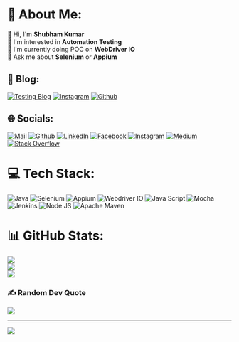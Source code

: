 # 💫 About Me:
👋 Hi, I'm **Shubham Kumar**<br>
🧩 I'm interested in **Automation Testing**<br>
🔭 I'm currently doing POC on **WebDriver IO**<br>
💬 Ask me about **Selenium** or **Appium**<br>


## 📝 Blog:
[![Testing Blog](https://img.shields.io/badge/-TestingWithSK-21759B?logo=wordpress&logoColor=white)](https://testingwithsk.in)
[![Instagram](https://img.shields.io/badge/Instagram-%23E4405F.svg?logo=Instagram&logoColor=white)](https://instagram.com/testingwithsk)
[![Github](https://img.shields.io/badge/Github-100000.svg?logo=Github&logoColor=white)](https://github.com/testingwithsk)

## 🌐 Socials:
[![Mail](https://img.shields.io/badge/Outlook-00A2Ed.svg?logo=gmail&logoColor=white)](mailto:shubham.kumar@geminisolutions.com)
[![Github](https://img.shields.io/badge/Github-100000.svg?logo=Github&logoColor=white)](https://github.com/shubhamkgupta14)
[![LinkedIn](https://img.shields.io/badge/LinkedIn-%230077B5.svg?logo=linkedin&logoColor=white)](https://linkedin.com/in/shubhamkgupta14)
[![Facebook](https://img.shields.io/badge/Facebook-%231877F2.svg?logo=Facebook&logoColor=white)](https://facebook.com/shubhamkgupta)
[![Instagram](https://img.shields.io/badge/Instagram-%23E4405F.svg?logo=Instagram&logoColor=white)](https://instagram.com/shubhamkgupta14)
[![Medium](https://img.shields.io/badge/Medium-12100E?logo=medium&logoColor=white)](https://medium.com/@shubhamkgupta14)
[![Stack Overflow](https://img.shields.io/badge/-Stackoverflow-FE7A16?logo=stack-overflow&logoColor=white)](https://stackoverflow.com/users/shubham-kumar)  

# 💻 Tech Stack:
![Java](https://img.shields.io/badge/java-%23ED8B.svg?style=for-the-badge)
![Selenium](https://img.shields.io/badge/selenium-%797979.svg?style=for-the-badge)
![Appium](https://img.shields.io/badge/Appium-662D91.svg?style=for-the-badge)
![Webdriver IO](https://img.shields.io/badge/webdriver_io-DE5406.svg?style=for-the-badge)
![Java Script](https://img.shields.io/badge/JavaScript-323330.svg?style=for-the-badge)
![Mocha](https://img.shields.io/badge/Mocha-8D6748.svg?style=for-the-badge)
![Jenkins](https://img.shields.io/badge/jenkins-%232C5263.svg?style=for-the-badge)
![Node JS](https://img.shields.io/badge/Node_JS-339933.svg?style=for-the-badge)
![Apache Maven](https://img.shields.io/badge/Apache%20Maven-C71A36.svg?style=for-the-badge)  
  

# 📊 GitHub Stats:
![](https://github-readme-stats.vercel.app/api?username=gem-shubhamkumar&theme=merko&hide_border=false&include_all_commits=true&count_private=false)<br/>
![](https://github-readme-streak-stats.herokuapp.com/?user=gem-shubhamkumar&theme=merko&hide_border=false)<br/>
![](https://github-readme-stats.vercel.app/api/top-langs/?username=gem-shubhamkumar&theme=merko&hide_border=false&include_all_commits=true&count_private=false&layout=compact)


### ✍️ Random Dev Quote
![](https://quotes-github-readme.vercel.app/api?type=horizontal&theme=merko)

---
[![](https://visitcount.itsvg.in/api?id=gem-shubhamkumar&icon=0&color=3)](https://visitcount.itsvg.in)

<!-- Proudly created with GPRM ( https://gprm.itsvg.in ) -->
